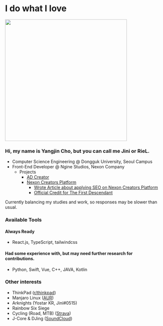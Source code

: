 # I do what I love
<img src="https://github.com/user-attachments/assets/c2c08fe9-3b76-4261-83c1-cfa1f3342c19" width="400"/>  

### Hi, my name is Yangjin Cho, but you can call me Jini or RieL. 

- Computer Science Engineering @ Dongguk University, Seoul Campus
- Front-End Developer @ Ngine Studios, Nexon Company
  - Projects
    - [AD Creator](https://docs.gamescale.io/ko/doc/49/categories/13993)
    - [Nexon Creators Platform](https://creators.nexon.com/)
      - [Wrote Article about applying SEO on Nexon Creators Platform](https://www.intelligencelabs.tech/86c22758-0540-4732-be7c-2494a44b893e)
      - [Official Credit for The First Descendant](https://x.com/jini_QwQ/status/1808043158485586000)

Currently balancing my studies and work, so responses may be slower than usual.

### Available Tools 
#### Always Ready
- React.js, TypeScript, tailwindcss
#### Had some experience with, but may need further research for contributions.
- Python, Swift, Vue, C++, JAVA, Kotlin

### Other interests
- ThinkPad ([r/thinkpad](https://www.reddit.com/r/thinkpad/comments/jluh2l/my_daily_drivers/?utm_source=share&utm_medium=web3x&utm_name=web3xcss&utm_term=1&utm_content=share_button))
- Manjaro Linux ([AUR](https://aur.archlinux.org/account/sheepjin99))
- Arknights (Yostar KR, Jini#0515)
- Rainbow Six Siege
- Cycling (Road, MTB) ([Strava](https://www.strava.com/athletes/4350561))
- J-Core & DJing ([SoundCloud](https://soundcloud.com/rielcho))
